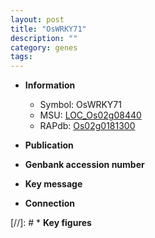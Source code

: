 ```yaml
---
layout: post
title: "OsWRKY71"
description: ""
category: genes
tags: 
---
```


* **Information**  
    + Symbol: OsWRKY71  
    + MSU: [LOC_Os02g08440](http://rice.uga.edu/cgi-bin/ORF_infopage.cgi?orf=LOC_Os02g08440)  
    + RAPdb: [Os02g0181300](http://rapdb.dna.affrc.go.jp/viewer/gbrowse_details/irgsp1?name=Os02g0181300)  

* **Publication**  

* **Genbank accession number**  

* **Key message**  

* **Connection**  

[//]: # * **Key figures**  


